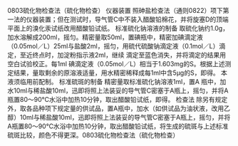 0803硫化物检查法（硫化物检查）
仪器装置 照砷盐检查法（通则0822）项下第一法的仪器装置；但在测试时，导气管C中不装入醋酸铅棉花，并将旋塞D的顶端平面上的溴化汞试纸改用醋酸铅试纸。
标准硫化钠溶液的制备 取硫化钠约1.0g，加水溶解成200ml，摇匀。精密量取50ml，置碘瓶中，精密加碘滴定液（0.05mol／L）25ml与盐酸2ml，摇匀，用硫代硫酸钠滴定液（0.1mol／L）滴定，至近终点时，加淀粉指示液2ml，继续
滴定至蓝色消失，并将滴定的结果用空白试验校正。每1ml 碘滴定液（0.05mol／L）相当于1.603mg的S。根据上述测定结果，量取剩余的原溶液适量，用水精密稀释成每1ml中含5μg的S，即得。
本液须临用前配制。
标准硫斑的制备 精密量取标准硫化钠溶液1ml，置A 瓶中，加水10ml与稀盐酸10ml，迅即将照上法装妥的导气管C密塞于A瓶上，摇匀，并将A瓶置80～90℃水浴中加热10分钟，取出醋酸铅试纸，即得。
检查法 除另有规定外，取各品种项下规定量的供试品，置A瓶中，加水（如供试品为油状液，改用乙醇）10ml与稀盐酸10ml，迅即将照上法装妥的导气管C密塞于A瓶上，摇匀，并将A瓶置80～90℃水浴中加热10分钟，取出醋酸铅试纸，将生成的硫斑与上述标准硫斑比较，颜色不得更深。0803硫化物检查法（硫化物检查）